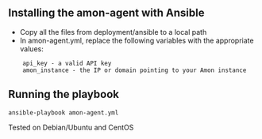 ## Installing the amon-agent with Ansible

- Copy all the files from deployment/ansible to a local path
- In amon-agent.yml, replace the following variables with the appropriate values:

```
	api_key - a valid API key 
	amon_instance - the IP or domain pointing to your Amon instance

```

## Running the playbook 



```
ansible-playbook amon-agent.yml

```

Tested on Debian/Ubuntu and CentOS